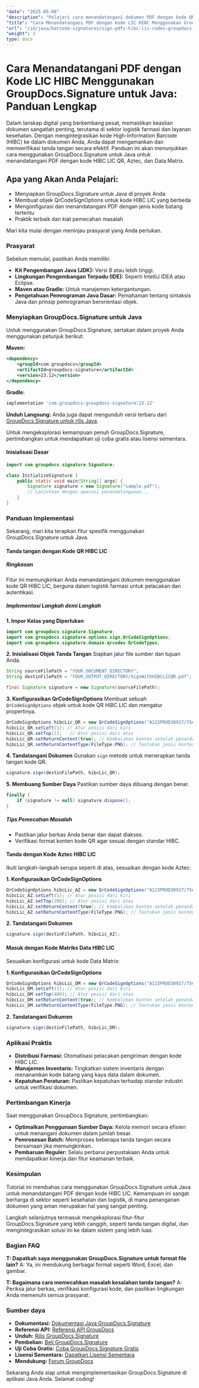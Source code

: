 ```yaml
---
"date": "2025-05-08"
"description": "Pelajari cara menandatangani dokumen PDF dengan kode QR HIBC LIC, Aztec, dan Data Matrix menggunakan GroupDocs.Signature untuk Java. Panduan ini mencakup pengaturan, implementasi, dan praktik terbaik."
"title": "Cara Menandatangani PDF dengan Kode LIC HIBC Menggunakan GroupDocs.Signature untuk Java&#58; Panduan Lengkap"
"url": "/id/java/barcode-signatures/sign-pdfs-hibc-lic-codes-groupdocs-java/"
"weight": 1
type: docs
---
```

# Cara Menandatangani PDF dengan Kode LIC HIBC Menggunakan GroupDocs.Signature untuk Java: Panduan Lengkap

Dalam lanskap digital yang berkembang pesat, memastikan keaslian dokumen sangatlah penting, terutama di sektor logistik farmasi dan layanan kesehatan. Dengan mengintegrasikan kode High-Information Barcode (HIBC) ke dalam dokumen Anda, Anda dapat mengamankan dan memverifikasi tanda tangan secara efektif. Panduan ini akan menunjukkan cara menggunakan GroupDocs.Signature untuk Java untuk menandatangani PDF dengan kode HIBC LIC QR, Aztec, dan Data Matrix.

## Apa yang Akan Anda Pelajari:
- Menyiapkan GroupDocs.Signature untuk Java di proyek Anda
- Membuat objek QrCodeSignOptions untuk kode HIBC LIC yang berbeda
- Mengonfigurasi dan menandatangani PDF dengan jenis kode batang tertentu
- Praktik terbaik dan kiat pemecahan masalah

Mari kita mulai dengan meninjau prasyarat yang Anda perlukan.

### Prasyarat
Sebelum memulai, pastikan Anda memiliki:
- **Kit Pengembangan Java (JDK):** Versi 8 atau lebih tinggi.
- **Lingkungan Pengembangan Terpadu (IDE):** Seperti IntelliJ IDEA atau Eclipse.
- **Maven atau Gradle:** Untuk manajemen ketergantungan.
- **Pengetahuan Pemrograman Java Dasar:** Pemahaman tentang sintaksis Java dan prinsip pemrograman berorientasi objek.

### Menyiapkan GroupDocs.Signature untuk Java
Untuk menggunakan GroupDocs.Signature, sertakan dalam proyek Anda menggunakan petunjuk berikut:

**Maven:**
```xml
<dependency>
    <groupId>com.groupdocs</groupId>
    <artifactId>groupdocs-signature</artifactId>
    <version>23.12</version>
</dependency>
```

**Gradle:**
```gradle
implementation 'com.groupdocs:groupdocs-signature:23.12'
```

**Unduh Langsung:** Anda juga dapat mengunduh versi terbaru dari [GroupDocs.Signature untuk rilis Java](https://releases.groupdocs.com/signature/java/).

Untuk mengeksplorasi kemampuan penuh GroupDocs.Signature, pertimbangkan untuk mendapatkan uji coba gratis atau lisensi sementara.

#### Inisialisasi Dasar
```java
import com.groupdocs.signature.Signature;

class InitializeSignature {
    public static void main(String[] args) {
        Signature signature = new Signature("sample.pdf");
        // Lanjutkan dengan operasi penandatanganan...
    }
}
```

### Panduan Implementasi
Sekarang, mari kita terapkan fitur spesifik menggunakan GroupDocs.Signature untuk Java.

#### Tanda tangan dengan Kode QR HIBC LIC

##### Ringkasan
Fitur ini memungkinkan Anda menandatangani dokumen menggunakan kode QR HIBC LIC, berguna dalam logistik farmasi untuk pelacakan dan autentikasi.

##### Implementasi Langkah demi Langkah

**1. Impor Kelas yang Diperlukan**
```java
import com.groupdocs.signature.Signature;
import com.groupdocs.signature.options.sign.QrCodeSignOptions;
import com.groupdocs.signature.domain.qrcodes.QrCodeTypes;
```

**2. Inisialisasi Objek Tanda Tangan**
Siapkan jalur file sumber dan tujuan Anda.
```java
String sourceFilePath = "YOUR_DOCUMENT_DIRECTORY";
String destinFilePath = "YOUR_OUTPUT_DIRECTORY/SignWithHIBCLICQR.pdf";

final Signature signature = new Signature(sourceFilePath);
```

**3. Konfigurasikan QrCodeSignOptions**
Membuat sebuah `QrCodeSignOptions` objek untuk kode QR HIBC LIC dan mengatur propertinya.
```java
QrCodeSignOptions hibcLic_QR = new QrCodeSignOptions("A123PROD30917/75#422011907#GP293", QrCodeTypes.HIBCLICQR);
hibcLic_QR.setLeft(1); // Atur posisi dari kiri
hibcLic_QR.setTop(1);   // Atur posisi dari atas
hibcLic_QR.setReturnContent(true); // Kembalikan konten setelah penandatanganan
hibcLic_QR.setReturnContentType(FileType.PNG); // Tentukan jenis konten pengembalian sebagai PNG
```

**4. Tandatangani Dokumen**
Gunakan `sign` metode untuk menerapkan tanda tangan kode QR.
```java
signature.sign(destinFilePath, hibcLic_QR);
```

**5. Membuang Sumber Daya**
Pastikan sumber daya dibuang dengan benar.
```java
finally {
    if (signature != null) signature.dispose();
}
```

##### Tips Pemecahan Masalah
- Pastikan jalur berkas Anda benar dan dapat diakses.
- Verifikasi format konten kode QR agar sesuai dengan standar HIBC.

#### Tanda dengan Kode Aztec HIBC LIC
Ikuti langkah-langkah serupa seperti di atas, sesuaikan dengan kode Aztec:

**1. Konfigurasikan QrCodeSignOptions**
```java
QrCodeSignOptions hibcLic_AZ = new QrCodeSignOptions("A123PROD30917/75#422011907#GP293", QrCodeTypes.HIBCLICAztec);
hibcLic_AZ.setLeft(1); // Atur posisi dari kiri
hibcLic_AZ.setTop(200); // Atur posisi dari atas
hibcLic_AZ.setReturnContent(true); // Kembalikan konten setelah penandatanganan
hibcLic_AZ.setReturnContentType(FileType.PNG); // Tentukan jenis konten pengembalian sebagai PNG
```

**2. Tandatangani Dokumen**
```java
signature.sign(destinFilePath, hibcLic_AZ);
```

#### Masuk dengan Kode Matriks Data HIBC LIC
Sesuaikan konfigurasi untuk kode Data Matrix:

**1. Konfigurasikan QrCodeSignOptions**
```java
QrCodeSignOptions hibcLic_DM = new QrCodeSignOptions("A123PROD30917/75#422011907#GP293", QrCodeTypes.HIBCLICDataMatrix);
hibcLic_DM.setLeft(1); // Atur posisi dari kiri
hibcLic_DM.setTop(400); // Atur posisi dari atas
hibcLic_DM.setReturnContent(true); // Kembalikan konten setelah penandatanganan
hibcLic_DM.setReturnContentType(FileType.PNG); // Tentukan jenis konten pengembalian sebagai PNG
```

**2. Tandatangani Dokumen**
```java
signature.sign(destinFilePath, hibcLic_DM);
```

### Aplikasi Praktis
- **Distribusi Farmasi:** Otomatisasi pelacakan pengiriman dengan kode HIBC LIC.
- **Manajemen Inventaris:** Tingkatkan sistem inventaris dengan menanamkan kode batang yang kaya data dalam dokumen.
- **Kepatuhan Peraturan:** Pastikan kepatuhan terhadap standar industri untuk verifikasi dokumen.

### Pertimbangan Kinerja
Saat menggunakan GroupDocs.Signature, pertimbangkan:
- **Optimalkan Penggunaan Sumber Daya:** Kelola memori secara efisien untuk menangani dokumen dalam jumlah besar.
- **Pemrosesan Batch:** Memproses beberapa tanda tangan secara bersamaan jika memungkinkan.
- **Pembaruan Reguler:** Selalu perbarui perpustakaan Anda untuk mendapatkan kinerja dan fitur keamanan terbaik.

### Kesimpulan
Tutorial ini membahas cara menggunakan GroupDocs.Signature untuk Java untuk menandatangani PDF dengan kode HIBC LIC. Kemampuan ini sangat berharga di sektor seperti kesehatan dan logistik, di mana penanganan dokumen yang aman merupakan hal yang sangat penting.

Langkah selanjutnya termasuk mengeksplorasi fitur-fitur GroupDocs.Signature yang lebih canggih, seperti tanda tangan digital, dan mengintegrasikan solusi ini ke dalam sistem yang lebih luas.

### Bagian FAQ
**T: Dapatkah saya menggunakan GroupDocs.Signature untuk format file lain?**
A: Ya, ini mendukung berbagai format seperti Word, Excel, dan gambar.

**T: Bagaimana cara memecahkan masalah kesalahan tanda tangan?**
A: Periksa jalur berkas, verifikasi konfigurasi kode, dan pastikan lingkungan Anda memenuhi semua prasyarat.

### Sumber daya
- **Dokumentasi:** [Dokumentasi Java GroupDocs.Signature](https://docs.groupdocs.com/signature/java/)
- **Referensi API:** [Referensi API GroupDocs](https://reference.groupdocs.com/signature/java/)
- **Unduh:** [Rilis GroupDocs.Signature](https://releases.groupdocs.com/signature/java/)
- **Pembelian:** [Beli GroupDocs.Signature](https://purchase.groupdocs.com/buy)
- **Uji Coba Gratis:** [Coba GroupDocs.Signature Gratis](https://releases.groupdocs.com/signature/java/)
- **Lisensi Sementara:** [Dapatkan Lisensi Sementara](https://purchase.groupdocs.com/temporary-license/)
- **Mendukung:** [Forum GroupDocs](https://forum.groupdocs.com/c/signature/)

Sekarang Anda siap untuk mengimplementasikan GroupDocs.Signature di aplikasi Java Anda. Selamat coding!